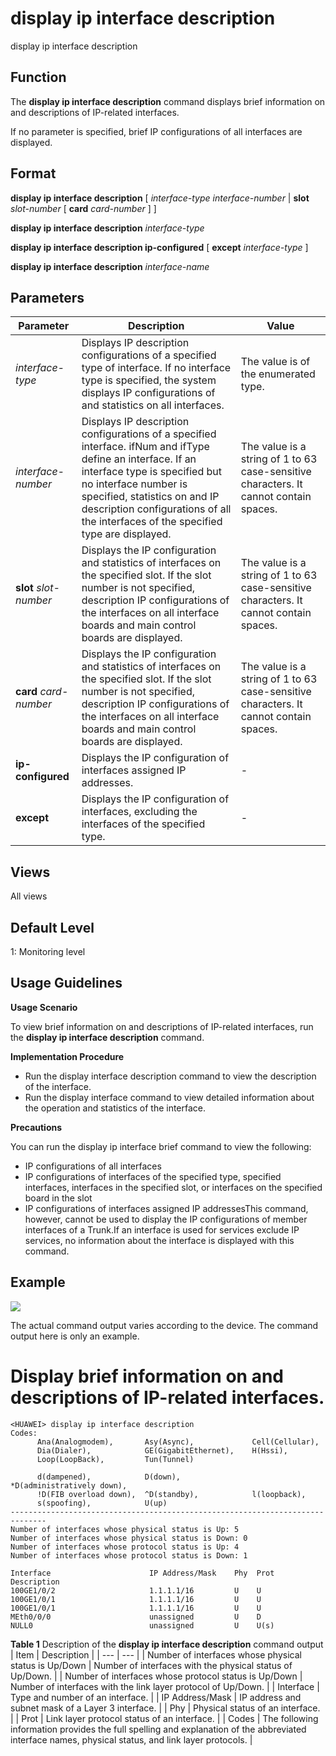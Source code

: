 display ip interface description
================================

display ip interface description

Function
--------



The **display ip interface description** command displays brief information on and descriptions of IP-related interfaces.

If no parameter is specified, brief IP configurations of all interfaces are displayed.




Format
------

**display ip interface description** [ *interface-type* *interface-number* | **slot** *slot-number* [ **card** *card-number* ] ]

**display ip interface description** *interface-type*

**display ip interface description ip-configured** [ **except** *interface-type* ]

**display ip interface description** *interface-name*


Parameters
----------

| Parameter | Description | Value |
| --- | --- | --- |
| *interface-type* | Displays IP description configurations of a specified type of interface.  If no interface type is specified, the system displays IP configurations of and statistics on all interfaces. | The value is of the enumerated type. |
| *interface-number* | Displays IP description configurations of a specified interface.  ifNum and ifType define an interface. If an interface type is specified but no interface number is specified, statistics on and IP description configurations of all the interfaces of the specified type are displayed. | The value is a string of 1 to 63 case-sensitive characters. It cannot contain spaces. |
| **slot** *slot-number* | Displays the IP configuration and statistics of interfaces on the specified slot.  If the slot number is not specified, description IP configurations of the interfaces on all interface boards and main control boards are displayed. | The value is a string of 1 to 63 case-sensitive characters. It cannot contain spaces. |
| **card** *card-number* | Displays the IP configuration and statistics of interfaces on the specified slot.  If the slot number is not specified, description IP configurations of the interfaces on all interface boards and main control boards are displayed. | The value is a string of 1 to 63 case-sensitive characters. It cannot contain spaces. |
| **ip-configured** | Displays the IP configuration of interfaces assigned IP addresses. | - |
| **except** | Displays the IP configuration of interfaces, excluding the interfaces of the specified type. | - |



Views
-----

All views


Default Level
-------------

1: Monitoring level


Usage Guidelines
----------------

**Usage Scenario**



To view brief information on and descriptions of IP-related interfaces, run the **display ip interface description** command.



**Implementation Procedure**

* Run the display interface description command to view the description of the interface.
* Run the display interface command to view detailed information about the operation and statistics of the interface.

**Precautions**

You can run the display ip interface brief command to view the following:

* IP configurations of all interfaces
* IP configurations of interfaces of the specified type, specified interfaces, interfaces in the specified slot, or interfaces on the specified board in the slot
* IP configurations of interfaces assigned IP addressesThis command, however, cannot be used to display the IP configurations of member interfaces of a Trunk.If an interface is used for services exclude IP services, no information about the interface is displayed with this command.


Example
-------

![](../public_sys-resources/note_3.0-en-us.png) 

The actual command output varies according to the device. The command output here is only an example.


# Display brief information on and descriptions of IP-related interfaces.
```
<HUAWEI> display ip interface description
Codes:
      Ana(Analogmodem),       Asy(Async),             Cell(Cellular),
      Dia(Dialer),            GE(GigabitEthernet),    H(Hssi),
      Loop(LoopBack),         Tun(Tunnel)

      d(dampened),            D(down),                *D(administratively down),
      !D(FIB overload down),  ^D(standby),            l(loopback),
      s(spoofing),            U(up)
------------------------------------------------------------------------------
Number of interfaces whose physical status is Up: 5
Number of interfaces whose physical status is Down: 0
Number of interfaces whose protocol status is Up: 4
Number of interfaces whose protocol status is Down: 1

Interface                      IP Address/Mask    Phy  Prot Description
100GE1/0/2                     1.1.1.1/16         U    U
100GE1/0/1                     1.1.1.1/16         U    U
100GE1/0/1                     1.1.1.1/16         U    U
MEth0/0/0                      unassigned         U    D
NULL0                          unassigned         U    U(s)

```

**Table 1** Description of the **display ip interface description** command output
| Item | Description |
| --- | --- |
| Number of interfaces whose physical status is Up/Down | Number of interfaces with the physical status of Up/Down. |
| Number of interfaces whose protocol status is Up/Down | Number of interfaces with the link layer protocol of Up/Down. |
| Interface | Type and number of an interface. |
| IP Address/Mask | IP address and subnet mask of a Layer 3 interface. |
| Phy | Physical status of an interface. |
| Prot | Link layer protocol status of an interface. |
| Codes | The following information provides the full spelling and explanation of the abbreviated interface names, physical status, and link layer protocols. |